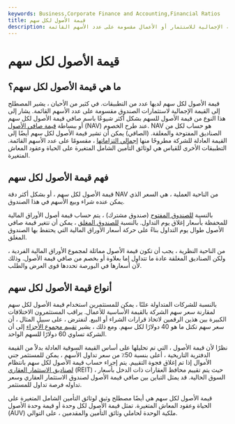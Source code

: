 ```yaml
---
keywords: Business,Corporate Finance and Accounting,Financial Ratios
title: قيمة الأصول لكل سهم
description: قيمة الأصول لكل سهم هي القيمة الإجمالية للاستثمار أو الأعمال مقسومة على عدد الأسهم القائمة.
---
```


# قيمة الأصول لكل سهم
## ما هي قيمة الأصول لكل سهم؟

قيمة الأصول لكل سهم لديها عدد من التطبيقات. في كثير من الأحيان ، يشير المصطلح إلى القيمة الإجمالية لاستثمارات الصندوق مقسومة على عدد الأسهم القائمة. يشار إلى هذا النوع من قيمة الأصول للسهم بشكل أكثر شيوعًا باسم صافي قيمة الأصول لكل سهم أو ببساطة [قيمة صافي الأصول](/nav) (NAV) عند طرح الخصوم. NAV هو حساب لكل من الصناديق المفتوحة والمغلقة. (الصافي) يمكن أن تشير قيمة الأصول لكل سهم أيضًا إلى القيمة العادلة للشركة مطروحًا منها [إجمالي التزاماتها](/total-liabilities) ، مقسومًا على عدد الأسهم القائمة. التطبيقات الأخرى للقياس هي لوثائق التأمين الشامل المتغيرة على الحياة وعقود المعاش المتغيرة.

## فهم قيمة الأصول لكل سهم

قيمة الأصول لكل سهم ، أو بشكل أكثر دقة NAV من الناحية العملية ، هي السعر الذي يمكن عنده شراء وبيع الأسهم في هذا الصندوق.

بالنسبة [للصندوق المفتوح](/open-endfund) (صندوق مشترك) ، يتم حساب قيمة أصول الأوراق المالية للمحفظة بأسعار إغلاق يوم التداول. بالنسبة [للصندوق المغلق](/closed-endinvestment) ، يمكن أن تتغير قيمة صافي الأصول طوال يوم التداول بناءً على حركة أسعار الأوراق المالية التي يحتفظ بها الصندوق المغلق.

من الناحية النظرية ، يجب أن تكون قيمة الأصول مماثلة لمجموع الأوراق المالية الفردية ، ولكن الصناديق المغلقة عادة ما تتداول إما بعلاوة أو بخصم من صافي قيمة الأصول. وذلك لأن أسعارها في البورصة تحددها قوى العرض والطلب.

## أنواع قيمة الأصول لكل سهم

بالنسبة للشركات المتداولة علنًا ، يمكن للمستثمرين استخدام قيمة الأصول لكل سهم لمقارنة سعر سهم الشركة بالقيمة الأساسية للأعمال. يراقب المستثمرون الاختلافات الكبيرة بين هذين الرقمين لاتخاذ قرارات الشراء أو البيع. لنفترض ، على سبيل المثال ، أن سعر سهم تكتل ما هو 40 دولارًا لكل سهم. ومع ذلك ، يشير [تقييم مجموع الأجزاء](/sumofpartsvaluation) إلى أن الشركة تساوي 60 دولارًا للسهم الواحد.

نظرًا لأن قيمة الأصول ، التي تم تحليلها على أساس القيمة السوقية العادلة بدلاً من القيمة الدفترية التاريخية ، أعلى بنسبة 50٪ من سعر تداول الأسهم ، يمكن للمستثمر جني الأموال إذا تم إغلاق فجوة التقييم. يتم إجراء حساب قيمة الأصول لكل سهم بانتظام [لصناديق الاستثمار العقاري](/reit) (REIT) ، حيث يتم تقييم محافظ العقارات ذات الدخل بأسعار السوق الحالية. قد يمثل التباين بين صافي قيمة الأصول لصندوق الاستثمار العقاري وسعر تداوله فرصة تداول للمستثمر.

قيمة الأصول لكل سهم هي أيضًا مصطلح وثيق لوثائق التأمين الشامل المتغيرة على الحياة وعقود المعاش المتغيرة. تمثل قيمة الأصول لكل وحدة أو قيمة وحدة الأصول (AUV) ملكية الوحدة لحاملي وثائق التأمين والمقدمين ، على التوالي.


